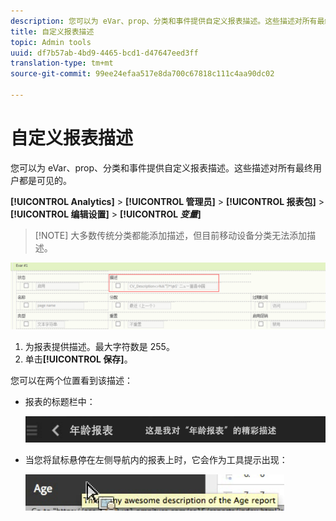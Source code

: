 ```yaml
---
description: 您可以为 eVar、prop、分类和事件提供自定义报表描述。这些描述对所有最终用户都是可见的。
title: 自定义报表描述
topic: Admin tools
uuid: df7b57ab-4bd9-4465-bcd1-d47647eed3ff
translation-type: tm+mt
source-git-commit: 99ee24efaa517e8da700c67818c111c4aa90dc02

---
```



# 自定义报表描述

您可以为 eVar、prop、分类和事件提供自定义报表描述。这些描述对所有最终用户都是可见的。

**[!UICONTROL Analytics]** &gt; **[!UICONTROL 管理员]** &gt; **[!UICONTROL 报表包]** &gt; **[!UICONTROL 编辑设置]** &gt; **[!UICONTROL *变量*]**

> [!NOTE] 大多数传统分类都能添加描述，但目前移动设备分类无法添加描述。

![](assets/report_descriptions.png)

1. 为报表提供描述。最大字符数是 255。
1. 单击&#x200B;**[!UICONTROL 保存]**。

您可以在两个位置看到该描述：

* 报表的标题栏中：

   ![](assets/report_description_2.png)

* 当您将鼠标悬停在左侧导航内的报表上时，它会作为工具提示出现：

   ![](assets/report_description_3.png)


